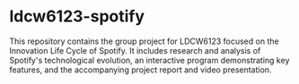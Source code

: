 # ldcw6123-spotify
This repository contains the group project for LDCW6123 focused on the Innovation Life Cycle of Spotify. It includes research and analysis of Spotify's technological evolution, an interactive program demonstrating key features, and the accompanying project report and video presentation.
